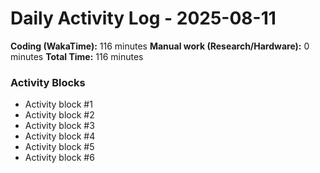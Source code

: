 # Daily Activity Log - 2025-08-11

**Coding (WakaTime):** 116 minutes
**Manual work (Research/Hardware):** 0 minutes
**Total Time:** 116 minutes

### Activity Blocks
- Activity block #1
- Activity block #2
- Activity block #3
- Activity block #4
- Activity block #5
- Activity block #6
